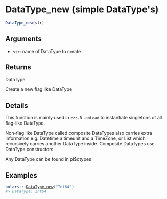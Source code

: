# DataType_new (simple DataType's)

```r
DataType_new(str)
```

## Arguments

- `str`: name of DataType to create

## Returns

DataType

Create a new flag like DataType

## Details

This function is mainly used in `zzz.R`  `.onLoad` to instantiate singletons of all flag-like DataType.

Non-flag like DataType called composite DataTypes also carries extra information e.g. Datetime a timeunit and a TimeZone, or List which recursively carries another DataType inside. Composite DataTypes use DataType constructors.

Any DataType can be found in pl$dtypes

## Examples

<pre class='r-example'><code><span class='r-in'><span><span class='fu'>polars</span><span class='fu'>:::</span><span class='fu'><a href='https://rdrr.io/pkg/polars/man/DataType_new.html'>DataType_new</a></span><span class='op'>(</span><span class='st'>"Int64"</span><span class='op'>)</span></span></span>
<span class='r-out co'><span class='r-pr'>#&gt;</span> DataType: Int64</span>
 </code></pre>